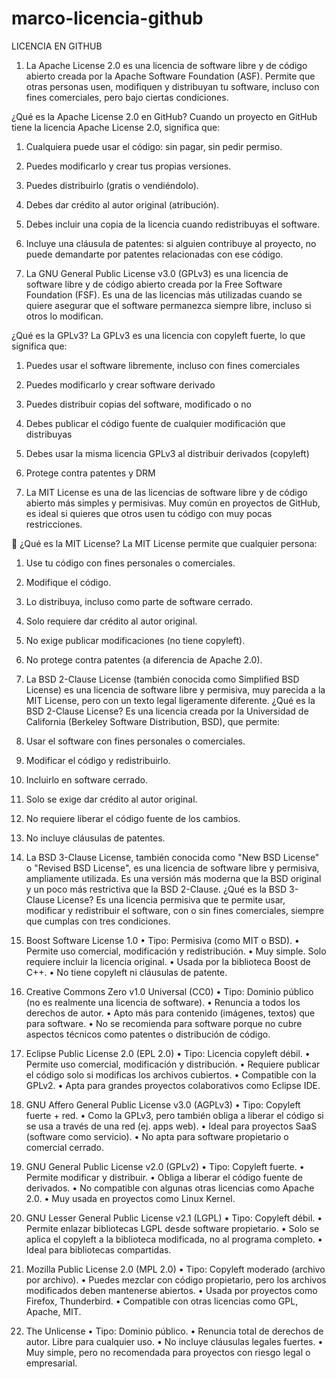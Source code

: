 # marco-licencia-github


LICENCIA EN GITHUB

1.	La Apache License 2.0 es una licencia de software libre y de código abierto creada por la Apache Software Foundation (ASF). Permite que otras personas usen, modifiquen y distribuyan tu software, incluso con fines comerciales, pero bajo ciertas condiciones.

  ¿Qué es la Apache License 2.0 en GitHub?
Cuando un proyecto en GitHub tiene la licencia Apache License 2.0, significa que:
1.	Cualquiera puede usar el código: sin pagar, sin pedir permiso.
2.	Puedes modificarlo y crear tus propias versiones.
3.	Puedes distribuirlo (gratis o vendiéndolo).
4.	Debes dar crédito al autor original (atribución).
5.	Debes incluir una copia de la licencia cuando redistribuyas el software.
6.	Incluye una cláusula de patentes: si alguien contribuye al proyecto, no puede demandarte por patentes relacionadas con ese código.


2.	La GNU General Public License v3.0 (GPLv3) es una licencia de software libre y de código abierto creada por la Free Software Foundation (FSF). Es una de las licencias más utilizadas cuando se quiere asegurar que el software permanezca siempre libre, incluso si otros lo modifican.

 ¿Qué es la GPLv3?
La GPLv3 es una licencia con copyleft fuerte, lo que significa que:
1.	Puedes usar el software libremente, incluso con fines comerciales 
2.	Puedes modificarlo y crear software derivado 
3.	Puedes distribuir copias del software, modificado o no 
4.	Debes publicar el código fuente de cualquier modificación que distribuyas
5.	Debes usar la misma licencia GPLv3 al distribuir derivados (copyleft) 
6.	Protege contra patentes y DRM 


3.	La MIT License es una de las licencias de software libre y de código abierto más simples y permisivas. Muy común en proyectos de GitHub, es ideal si quieres que otros usen tu código con muy pocas restricciones.

📜 ¿Qué es la MIT License?
La MIT License permite que cualquier persona:
1.	 Use tu código con fines personales o comerciales.
2.	 Modifique el código.
3.	 Lo distribuya, incluso como parte de software cerrado.
4.	 Solo requiere dar crédito al autor original.
5.	 No exige publicar modificaciones (no tiene copyleft).
6.	 No protege contra patentes (a diferencia de Apache 2.0).


4.	La BSD 2-Clause License (también conocida como Simplified BSD License) es una licencia de software libre y permisiva, muy parecida a la MIT License, pero con un texto legal ligeramente diferente.
¿Qué es la BSD 2-Clause License?
Es una licencia creada por la Universidad de California (Berkeley Software Distribution, BSD), que permite:
1.	 Usar el software con fines personales o comerciales.
2.	 Modificar el código y redistribuirlo.
3.	 Incluirlo en software cerrado.
4.	 Solo se exige dar crédito al autor original.
5.	 No requiere liberar el código fuente de los cambios.
6.	 No incluye cláusulas de patentes.

5.	La BSD 3-Clause License, también conocida como "New BSD License" o "Revised BSD License", es una licencia de software libre y permisiva, ampliamente utilizada. Es una versión más moderna que la BSD original y un poco más restrictiva que la BSD 2-Clause.
 ¿Qué es la BSD 3-Clause License?
Es una licencia permisiva que te permite usar, modificar y redistribuir el software, con o sin fines comerciales, siempre que cumplas con tres condiciones.

6.	 Boost Software License 1.0
•	 Tipo: Permisiva (como MIT o BSD).
•	 Permite uso comercial, modificación y redistribución.
•	Muy simple. Solo requiere incluir la licencia original.
•	Usada por la biblioteca Boost de C++.
•	 No tiene copyleft ni cláusulas de patente.

7.	 Creative Commons Zero v1.0 Universal (CC0)
•	Tipo: Dominio público (no es realmente una licencia de software).
•	 Renuncia a todos los derechos de autor.
•	Apto más para contenido (imágenes, textos) que para software.
•	 No se recomienda para software porque no cubre aspectos técnicos como patentes o distribución de código.

8.	Eclipse Public License 2.0 (EPL 2.0)
•	Tipo: Licencia copyleft débil.
•	 Permite uso comercial, modificación y distribución.
•	 Requiere publicar el código solo si modificas los archivos cubiertos.
•	 Compatible con la GPLv2.
•	 Apta para grandes proyectos colaborativos como Eclipse IDE.

9.	GNU Affero General Public License v3.0 (AGPLv3)
•	 Tipo: Copyleft fuerte + red.
•	 Como la GPLv3, pero también obliga a liberar el código si se usa a través de una red (ej. apps web).
•	 Ideal para proyectos SaaS (software como servicio).
•	 No apta para software propietario o comercial cerrado.

10.	 GNU General Public License v2.0 (GPLv2)
•	 Tipo: Copyleft fuerte.
•	 Permite modificar y distribuir.
•	 Obliga a liberar el código fuente de derivados.
•	 No compatible con algunas otras licencias como Apache 2.0.
•	 Muy usada en proyectos como Linux Kernel.

11.	 GNU Lesser General Public License v2.1 (LGPL)
•	 Tipo: Copyleft débil.
•	 Permite enlazar bibliotecas LGPL desde software propietario.
•	 Solo se aplica el copyleft a la biblioteca modificada, no al programa completo.
•	 Ideal para bibliotecas compartidas.

12.	Mozilla Public License 2.0 (MPL 2.0)
•	 Tipo: Copyleft moderado (archivo por archivo).
•	 Puedes mezclar con código propietario, pero los archivos modificados deben mantenerse abiertos.
•	 Usada por proyectos como Firefox, Thunderbird.
•	 Compatible con otras licencias como GPL, Apache, MIT.

13.	 The Unlicense
•	 Tipo: Dominio público.
•	 Renuncia total de derechos de autor. Libre para cualquier uso.
•	 No incluye cláusulas legales fuertes.
•	 Muy simple, pero no recomendada para proyectos con riesgo legal o empresarial.

